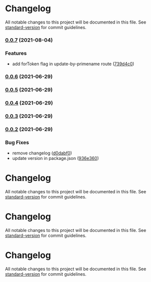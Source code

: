 # Changelog

All notable changes to this project will be documented in this file. See [standard-version](https://github.com/conventional-changelog/standard-version) for commit guidelines.

### [0.0.7](https://gitlab.com/yesodot/selenium/blueomek/primes-service/compare/v0.0.6...v0.0.7) (2021-08-04)


### Features

* add forToken flag in update-by-primename route ([739d4c0](https://gitlab.com/yesodot/selenium/blueomek/primes-service/commit/739d4c08b82a25a83552d3107632542034cae2f1))

### [0.0.6](https://gitlab.com/yesodot/selenium/blueomek/primes-service/compare/v0.0.5...v0.0.6) (2021-06-29)

### [0.0.5](https://gitlab.com/yesodot/selenium/blueomek/primes-service/compare/v0.0.4...v0.0.5) (2021-06-29)

### [0.0.4](https://gitlab.com/yesodot/selenium/blueomek/primes-service/compare/v0.0.3...v0.0.4) (2021-06-29)

### [0.0.3](https://gitlab.com/yesodot/selenium/blueomek/primes-service/compare/v0.0.2...v0.0.3) (2021-06-29)

### [0.0.2](https://gitlab.com/yesodot/selenium/blueomek/primes-service/compare/v0.0.1...v0.0.2) (2021-06-29)


### Bug Fixes

* remove changelog ([d0dabf0](https://gitlab.com/yesodot/selenium/blueomek/primes-service/commit/d0dabf0a1057e441d1ff53c6d8ad720d6c0fb626))
* update version in package.json ([936e360](https://gitlab.com/yesodot/selenium/blueomek/primes-service/commit/936e360d92b46ce40b5a121f277e1dc0145f888c))

# Changelog

All notable changes to this project will be documented in this file. See [standard-version](https://github.com/conventional-changelog/standard-version) for commit guidelines.

# Changelog

All notable changes to this project will be documented in this file. See [standard-version](https://github.com/conventional-changelog/standard-version) for commit guidelines.

# Changelog

All notable changes to this project will be documented in this file. See [standard-version](https://github.com/conventional-changelog/standard-version) for commit guidelines.
